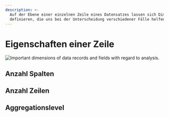 ```yaml
---
description: >-
  Auf der Ebene einer einzelnen Zeile eines Datensatzes lassen sich Dimensionen
  definieren, die uns bei der Unterscheidung verschiedener Fälle helfen.
---
```


# Eigenschaften einer Zeile



![Important dimensions of data records and fields with regard to analysis.](../../../.gitbook/assets/dataset\_record\_\_highlight\_record\_2x.png)

## Anzahl Spalten

## Anzahl Zeilen

## Aggregationslevel

##
